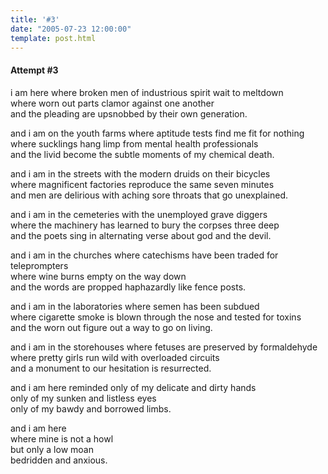 ```yaml
---
title: '#3'
date: "2005-07-23 12:00:00"
template: post.html
---
```


#### Attempt #3

i am here where broken men of industrious spirit wait to meltdown  
where worn out parts clamor against one another  
and the pleading are upsnobbed by their own generation.

and i am on the youth farms where aptitude tests find me fit for nothing  
where sucklings hang limp from mental health professionals  
and the livid become the subtle moments of my chemical death.

and i am in the streets with the modern druids on their bicycles  
where magnificent factories reproduce the same seven minutes  
and men are delirious with aching sore throats that go unexplained.

and i am in the cemeteries with the unemployed grave diggers  
where the machinery has learned to bury the corpses three deep  
and the poets sing in alternating verse about god and the devil.

and i am in the churches where catechisms have been traded for teleprompters  
where wine burns empty on the way down  
and the words are propped haphazardly like fence posts.

and i am in the laboratories where semen has been subdued  
where cigarette smoke is blown through the nose and tested for toxins  
and the worn out figure out a way to go on living.

and i am in the storehouses where fetuses are preserved by formaldehyde  
where pretty girls run wild with overloaded circuits  
and a monument to our hesitation is resurrected.

and i am here reminded only of my delicate and dirty hands  
only of my sunken and listless eyes  
only of my bawdy and borrowed limbs.

and i am here  
where mine is not a howl  
but only a low moan  
bedridden and anxious.